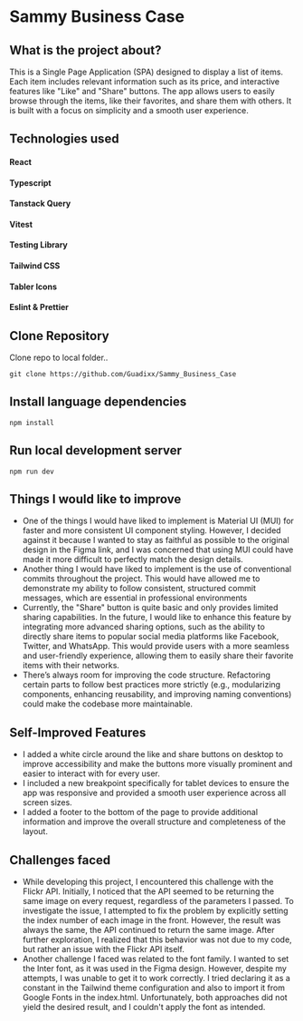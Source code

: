 # Sammy Business Case 

## What is the project about?
This is a Single Page Application (SPA) designed to display a list of items. Each item includes relevant information such as its price, and interactive features like "Like" and "Share" buttons. The app allows users to easily browse through the items, like their favorites, and share them with others. It is built with a focus on simplicity and a smooth user experience.

## Technologies used 
#### React 
#### Typescript 
#### Tanstack Query
#### Vitest
#### Testing Library
#### Tailwind CSS
#### Tabler Icons
#### Eslint & Prettier 

## Clone Repository 
Clone repo to local folder..

`git clone https://github.com/Guadixx/Sammy_Business_Case`

## Install language dependencies
`npm install`

## Run local development server
`npm run dev`

## Things I would like to improve
- One of the things I would have liked to implement is Material UI (MUI) for faster and more consistent UI component styling. However, I decided against it because I wanted to stay as faithful as possible to the original design in the Figma link, and I was concerned that using MUI could have made it more difficult to perfectly match the design details.
- Another thing I would have liked to implement is the use of conventional commits throughout the project. This would have allowed me to demonstrate my ability to follow consistent, structured commit messages, which are essential in professional environments
- Currently, the "Share" button is quite basic and only provides limited sharing capabilities. In the future, I would like to enhance this feature by integrating more advanced sharing options, such as the ability to directly share items to popular social media platforms like Facebook, Twitter, and WhatsApp. This would provide users with a more seamless and user-friendly experience, allowing them to easily share their favorite items with their networks.
- There’s always room for improving the code structure. Refactoring certain parts to follow best practices more strictly (e.g., modularizing components, enhancing reusability, and improving naming conventions) could make the codebase more maintainable.

## Self-Improved Features
- I added a white circle around the like and share buttons on desktop to improve accessibility and make the buttons more visually prominent and easier to interact with for every user.
- I included a new breakpoint specifically for tablet devices to ensure the app was responsive and provided a smooth user experience across all screen sizes.
- I added a footer to the bottom of the page to provide additional information and improve the overall structure and completeness of the layout.

## Challenges faced 

- While developing this project, I encountered this challenge with the Flickr API. Initially, I noticed that the API seemed to be returning the same image on every request, regardless of the parameters I passed.
To investigate the issue, I attempted to fix the problem by explicitly setting the index number of each image in the front. However, the result was always the same, the API continued to return the same image. After further exploration, I realized that this behavior was not due to my code, but rather an issue with the Flickr API itself.
- Another challenge I faced was related to the font family. I wanted to set the Inter font, as it was used in the Figma design. However, despite my attempts, I was unable to get it to work correctly. I tried declaring it as a constant in the Tailwind theme configuration and also to import it from Google Fonts in the index.html. Unfortunately, both approaches did not yield the desired result, and I couldn't apply the font as intended.
